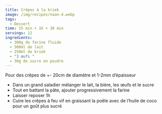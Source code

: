 ```yaml
---
title: Crêpes à la kriek
image: /img/recipes/naan-4.webp
tags:
  - Dessert
time: 15 min + 1h + 30 min
servings: 12
ingredients:
  - 300g de farine fluide
  - 500ml de lait
  - 250ml de kriek
  - "3 œufs "
  - 30g de sucre en poudre
---
```

Pour des crêpes de +- 20cm de diamètre et 1-2mm d’épaisseur

* Dans un grand saladier mélanger le lait, la bière, les œufs et le sucre
* Tout en battant la pâte, ajouter progressivement la farine
* Laisser reposer 1h
* Cuire les crêpes à feu vif en graissant la poêle avec de l’huile de coco pour un goût plus sucré